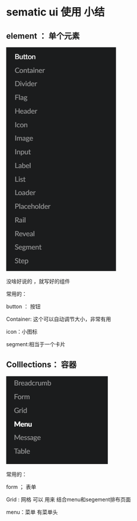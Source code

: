 # sematic ui 使用 小结



## element ： 单个元素

![image-20210502024449581](https://raw.githubusercontent.com/ytwotap/imgCloud/main/typora/spring/20210502024503.png)

没啥好说的 ，就写好的组件

常用的：

button ： 按钮

Container: 这个可以自动调节大小，非常有用

icon：小图标

segment:相当于一个卡片

## Colllections： 容器 

![collection](https://raw.githubusercontent.com/ytwotap/imgCloud/main/typora/spring/20210502024737.png)

常用的：

form ； 表单 

Grid :  网格 可以 用来 结合menu和segement排布页面

menu：菜单 有菜单头

